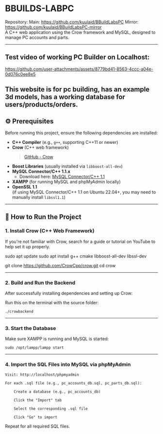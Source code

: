 # BBUILDS-LABPC
Repository:
Main: https://github.com/kuulaid/BBuildLabsPC
Mirror: https://github.com/kuulaid/BBuildLabsPC-mirror <br>
A C++ web application using the Crow framework and MySQL, designed to manage PC accounts and parts.


--- 
## Test video of working PC Builder on Localhost:

https://github.com/user-attachments/assets/8779bd41-8563-4ccc-a04e-0d076c0ee8e5

This website is for pc building, has an example 3d models, has a working database for users/products/orders.
---

## ⚙️ Prerequisites

Before running this project, ensure the following dependencies are installed:

- **C++ Compiler** (e.g., `g++`, supporting C++11 or newer)
- **Crow** (C++ web framework)  
  > [GitHub - Crow](https://github.com/CrowCpp/Crow)
- **Boost Libraries** (usually installed via `libboost-all-dev`)
- **MySQL Connector/C++ 1.1.x**
  - Download here: [MySQL Connector/C++ 1.1](https://dev.mysql.com/downloads/connector/cpp/1.1.html)
- **XAMPP** (for running MySQL and phpMyAdmin locally)
- **OpenSSL 1.1**  
  (if using MySQL Connector/C++ 1.1 on Ubuntu 22.04+, you may need to manually install `libssl1.1`)

---

## 🚀 How to Run the Project

### 1. Install Crow (C++ Web Framework)

If you're not familiar with Crow, search for a guide or tutorial on YouTube to help set it up properly.

sudo apt update
sudo apt install g++ cmake libboost-all-dev libssl-dev



git clone https://github.com/CrowCpp/crow.git
cd crow



---

### 2. Build and Run the Backend

After successfully installing dependencies and setting up Crow:

Run this on the terminal with the source folder:

    ./crowbackend

---

### 3. Start the Database

Make sure XAMPP is running and MySQL is started:

    sudo /opt/lampp/lampp start

---

### 4. Import the SQL Files into MySQL via phpMyAdmin

    Visit: http://localhost/phpmyadmin

    For each .sql file (e.g., pc_accounts_db.sql, pc_parts_db.sql):

        Create a database (e.g., pc_accounts_db)

        Click the "Import" tab

        Select the corresponding .sql file

        Click "Go" to import

Repeat for all required SQL files.
